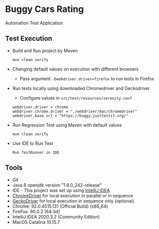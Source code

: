 # Buggy Cars Rating 
Automation Test Application

## Test Execution

* Build and Run project by Maven
  ```
  mvn clean verify
  ```

* Changing default values on execution with different browsers 
    * Pass argument `-Dwebdriver.driver=firefox` to run tests in Firefox

* Run tests locally using downloaded Chromedriver and Geckodriver
    * Configure values in `src/test/resources/serenity.conf` 
    ````
    webdriver.driver = chrome
    webdriver.chrome.driver = "./webdriver/mac/chromedriver"
    webdriver.base.url = "https://buggy.justtestit.org/"
    ````

* Run Regression Test using Maven with default values
    ```
    mvn clean verify
    ```

* Use IDE to Run Test 
    ```
    Run TestRunner in IDE
    ```

## Tools 
* Git
* Java 8 openjdk version "1.8.0_242-release"
* IDE - This project was set up using [IntelliJ IDEA][IntelliJ] 
* [ChromeDriver][chromedriver] for local execution in parallel or in sequence
* [GeckoDriver][geckodriver] for local execution in sequence only (optional)
* Chrome: 92.0.4515.131 (Official Build) (x86_64)
* FireFox: 90.0.2 (64-bit)
* IntelliJ IDEA 2020.3.2 (Community Edition)
* MacOS Catalina 10.15.7

[serenity]: https://serenity-bdd.github.io/theserenitybook/latest/cucumber.html
[chromedriver]: https://chromedriver.chromium.org/
[geckodriver]: https://github.com/mozilla/geckodriver/releases
[IntelliJ]: https://www.jetbrains.com/idea/download/

